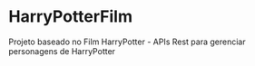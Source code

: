 # HarryPotterFilm
Projeto baseado no Film HarryPotter - APIs Rest para gerenciar personagens de HarryPotter
